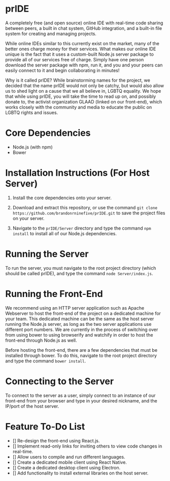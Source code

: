prIDE
======

A completely free (and open source) online IDE with real-time code sharing between peers, a built in chat system, GitHub integration, and a built-in file system for creating and managing projects.

While online IDEs similar to this currently exist on the market, many of the better ones charge money for their services. What makes our online IDE unique is the fact that it uses a custom-built Node.js server package to provide all of our services free of charge. Simply have one person download the server package with npm, run it, and you and your peers can easily connect to it and begin collaborating in minutes!  

Why is it called prIDE? While brainstorming names for the project, we decided that the name prIDE would not only be catchy, but would also allow us to shed light on a cause that we all believe in, LGBTQ equality. We hope that while using prIDE, you will take the time to read up on, and possibly donate to, the activist organization GLAAD (linked on our front-end), which works closely with the community and media to educate the public on LGBTQ rights and issues.

Core Dependencies
======
- Node.js (with npm)
- Bower

Installation Instructions (For Host Server)
======

1. Install the core dependencies onto your server.

2. Download and extract this repository, or use the command `git clone https://github.com/brandonrninefive/prIDE.git` to save the project files on your server.

3. Navigate to the `prIDE/Server` directory and type the command `npm install` to install all of our Node.js dependencies.

Running the Server
======

To run the server, you must navigate to the root project directory (which should be called prIDE), and type the command `node Server/index.js`.

Running the Front-End
======
We recommend using an HTTP server application such as Apache Webserver to host the front-end of the project on a dedicated machine for your team. This dedicated machine can be the same as the host server running the Node.js server, as long as the two server applications use different port numbers. We are currently in the process of switching over from using bower to using browserify and watchify in order to host the front-end through Node.js as well.

Before hosting the front-end, there are a few dependencies that must be installed through bower. To do this, navigate to the root project directory and type the command `bower install`.

Connecting to the Server
======

To connect to the server as a  user, simply connect to an instance of our front-end from your browser and type in your desired nickname, and the IP/port of the host server. 

Feature To-Do List
======

- [] Re-design the front-end using React.js.
- [] Implement read-only links for inviting others to view code changes in real-time.
- [] Allow users to compile and run different languages.
- [] Create a dedicated mobile client using React Native.
- [] Create a dedicated desktop client using Electron.
- [] Add functionality to install external libraries on the host server.
